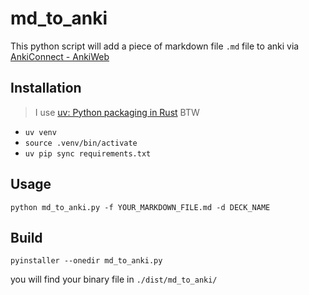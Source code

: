 # md_to_anki

This python script will add a piece of markdown file `.md` file to anki via [AnkiConnect - AnkiWeb](https://ankiweb.net/shared/info/2055492159)

## Installation

> I use [uv: Python packaging in Rust](https://astral.sh/blog/uv) BTW

- `uv venv`
- `source .venv/bin/activate`
- `uv pip sync requirements.txt`

## Usage

`python md_to_anki.py -f YOUR_MARKDOWN_FILE.md -d DECK_NAME`

## Build

`pyinstaller --onedir md_to_anki.py`

you will find your binary file in `./dist/md_to_anki/`

